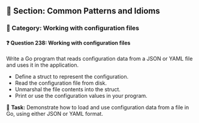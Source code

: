 ## 📘 Section: Common Patterns and Idioms  
### 🔹 Category: Working with configuration files  
#### ❓ Question 238: Working with configuration files

Write a Go program that reads configuration data from a JSON or YAML file and uses it in the application.

- Define a struct to represent the configuration.
- Read the configuration file from disk.
- Unmarshal the file contents into the struct.
- Print or use the configuration values in your program.

🔧 **Task:** Demonstrate how to load and use configuration data from a file in Go, using either JSON or YAML format.
